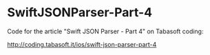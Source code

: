 SwiftJSONParser-Part-4
==========================

Code for the article "Swift JSON Parser - Part 4" on Tabasoft coding:

http://coding.tabasoft.it/ios/swift-json-parser-part-4